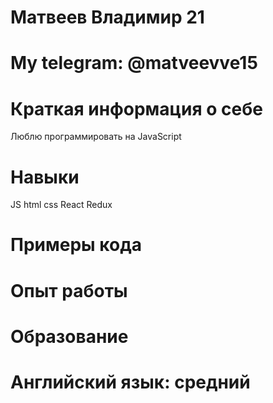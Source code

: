 # Матвеев Владимир 21 
# My telegram: @matveevve15
# Краткая информация о себе
Люблю программировать на JavaScript
# Навыки
JS html css React Redux 
# Примеры кода
# Опыт работы
# Образование
# Английский язык: средний
